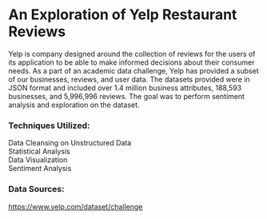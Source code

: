 # An Exploration of Yelp Restaurant Reviews
Yelp is company designed around the collection of reviews for the users of its application to be able to make informed decisions about their consumer needs. As a part of an academic data challenge, Yelp has provided a subset of our businesses, reviews, and user data. The datasets provided were in JSON format and included over 1.4 million business attributes, 188,593 businesses, and 5,996,996 reviews. The goal was to perform sentiment analysis and exploration on the dataset.

### Techniques Utilized:
Data Cleansing on Unstructured Data<br>
Statistical Analysis<br>
Data Visualization<br>
Sentiment Analysis<br>

### Data Sources:
https://www.yelp.com/dataset/challenge
